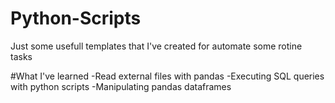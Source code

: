 # Python-Scripts
Just some usefull templates that I've created for automate some rotine tasks

#What I've learned
-Read external files with pandas
-Executing SQL queries with python scripts
-Manipulating pandas dataframes
